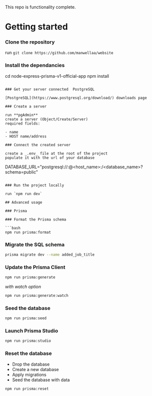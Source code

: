 This repo is functionality complete.

# Getting started

### Clone the repository

run `git clone https://github.com/manwellaa/website`

### Install the dependancies

cd node-express-prisma-v1-official-app
npm install

```

### Get your server connected  PostgreSQL

[PostgreSQL](https://www.postgresql.org/download/) downloads page

### Create a server

run **pgAdmin**
create a server (Object/Create/Server)
required fields:

- name
- HOST name/address

### Connect the created server

create a _.env_ file at the root of the project
populate it with the url of your database

```

DATABASE_URL="postgresql://<username>:<password>@<host_name>:<port>/<database_name>?schema=public"

````

### Run the project locally

run `npm run dev`

## Advanced usage

### Prisma

### Format the Prisma schema

```bash
npm run prisma:format
````

### Migrate the SQL schema

```bash
prisma migrate dev --name added_job_title
```

### Update the Prisma Client

```bash
npm run prisma:generate
```

_with watch option_

```bash
npm run prisma:generate:watch
```

### Seed the database

```bash
npm run prisma:seed
```

### Launch Prisma Studio

```bash
npm run prisma:studio
```

### Reset the database

- Drop the database
- Create a new database
- Apply migrations
- Seed the database with data

```bash
npm run prisma:reset
```
